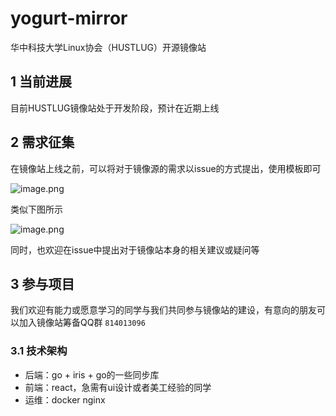# yogurt-mirror

华中科技大学Linux协会（HUSTLUG）开源镜像站

## 1 当前进展
目前HUSTLUG镜像站处于开发阶段，预计在近期上线
## 2 需求征集
在镜像站上线之前，可以将对于镜像源的需求以issue的方式提出，使用模板即可

![image.png](https://s2.loli.net/2022/12/03/faoReHsdgCxFq8b.png)

类似下图所示

![image.png](https://s2.loli.net/2022/12/03/uSqxUkbNo8KRvQ9.png)

同时，也欢迎在issue中提出对于镜像站本身的相关建议或疑问等
## 3 参与项目
我们欢迎有能力或愿意学习的同学与我们共同参与镜像站的建设，有意向的朋友可以加入镜像站筹备QQ群 `814013096`
### 3.1 技术架构
+ 后端：go + iris + go的一些同步库
+ 前端：react，急需有ui设计或者美工经验的同学
+ 运维：docker nginx

